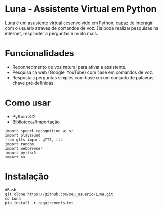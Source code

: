 # Luna - Assistente Virtual em Python
Luna é um assistente virtual desenvolvido em Python, capaz de interagir com o usuário através de comandos de voz. Ela pode realizar pesquisas na internet, responder a perguntas e muito mais.
# Funcionalidades
- Reconhecimento de voz natural para ativar a assistente.
- Pesquisa na web (Google, YouTube) com base em comandos de voz.
- Resposta a perguntas simples com base em um conjunto de palavras-chave pré-definidas.
# Como usar
- Python 3.12
- Bibliotecas/Importação
```
import speech_recognition as sr
import playsound
from gtts import gTTS, tts
import random
import webbrowser
import pyttsx3
import os
```
# Instalação
```
#Bash
git clone https://github.com/seu_usuario/Luna.git
cd Luna
pip install -r requirements.txt
```

